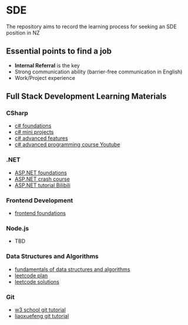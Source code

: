 # SDE
The repository aims to record the learning process for seeking an SDE position in NZ

## Essential points to find a job
- **Internal Referral** is the key
- Strong communication ability (barrier-free communication in English)
- Work/Project experience

## Full Stack Development Learning Materials
### CSharp
- [c# foundations](https://www.w3schools.com/cs/index.php)
- [c# mini projects](https://www.youtube.com/playlist?list=PLm9GTh6TKrHOW8-eWabg6ETm95ajMid3b)
- [c# advanced features](https://learn.microsoft.com/en-us/dotnet/csharp/tour-of-csharp/overview)
- [c# advanced programming course Youtube](https://www.youtube.com/watch?v=YT8s-90oDC0&list=PL-mvqMvlNgW-3el7XfyTcd70INUuPZCvG&index=4&t=1337s)
### .NET
- [ASP.NET foundations](https://learn.microsoft.com/en-us/aspnet/core/getting-started/?view=aspnetcore-9.0)
- [ASP.NET crash course](https://www.youtube.com/watch?v=6SAFgcMie4U&list=PL-mvqMvlNgW-3el7XfyTcd70INUuPZCvG&index=2)
- [ASP.NET tutorial Bilibili](https://www.bilibili.com/video/BV1pK41137He/?spm_id_from=333.999.0.0&vd_source=7452c7365736d03767a5c0a3193fdabf)
### Frontend Development
- [frontend foundations](https://microsoft.github.io/Web-Dev-For-Beginners/#/)
### Node.js
- TBD
### Data Structures and Algorithms
- [fundamentals of data structures and algorithms](https://www.hello-algo.com/chapter_hello_algo/)
- [leetcode plan](https://github.com/krahets/LeetCode-Book)
- [leetcode solutions](https://doocs.github.io/leetcode/)
### Git
- [w3 school git tutorial](https://www.w3schools.com/git/default.asp)
- [liaoxuefeng git tutorial](https://liaoxuefeng.com/books/git/introduction/index.html)


